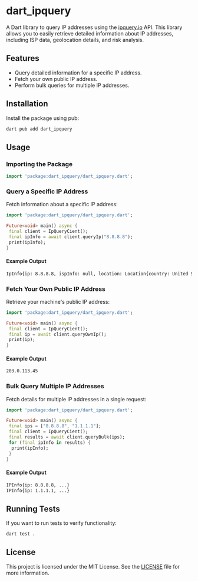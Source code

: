 # dart_ipquery

A Dart library to query IP addresses using the [ipquery.io](https://ipquery.io) API. This library allows you to easily retrieve detailed information about IP addresses, including ISP data, geolocation details, and risk analysis.

## Features

- Query detailed information for a specific IP address.
- Fetch your own public IP address.
- Perform bulk queries for multiple IP addresses.

## Installation

Install the package using pub:

```bash
dart pub add dart_ipquery
```

## Usage

### Importing the Package

```dart
import 'package:dart_ipquery/dart_ipquery.dart';
```

### Query a Specific IP Address

Fetch information about a specific IP address:

```dart
import 'package:dart_ipquery/dart_ipquery.dart';

Future<void> main() async {
 final client = IpQueryCient();
 final ipInfo = await client.queryIp("8.8.8.8");
 print(ipInfo);
}
```

#### Example Output

```bash
IpInfo{ip: 8.8.8.8, ispInfo: null, location: Location{country: United States, countryCode: US, state: California, city: Mountain View, zipCode: 94043, lat: null, lon: null, timezone: America/Los_Angeles, localTime: 2025-03-19T19:11:46}, risk: Risk{isMobile: false, isVpn: false, isTor: false, isProxy: false, isDatacenter: true, riskScore: 0}}
```

### Fetch Your Own Public IP Address

Retrieve your machine's public IP address:

```dart
import 'package:dart_ipquery/dart_ipquery.dart';

Future<void> main() async {
 final client = IpQueryCient();
 final ip = await client.queryOwnIp();
 print(ip);
}
```

#### Example Output

```bash
203.0.113.45
```

### Bulk Query Multiple IP Addresses

Fetch details for multiple IP addresses in a single request:

```dart
import 'package:dart_ipquery/dart_ipquery.dart';

Future<void> main() async {
 final ips = ["8.8.8.8", "1.1.1.1"];
 final client = IpQueryCient();
 final results = await client.queryBulk(ips);
 for (final ipInfo in results) {
  print(ipInfo);
 }
}
```

#### Example Output

```bash
IPInfo{ip: 8.8.8.8, ...}
IPInfo{ip: 1.1.1.1, ...}
```

## Running Tests

If you want to run tests to verify functionality:

```bash
dart test .
```

## License

This project is licensed under the MIT License. See the [LICENSE](LICENSE) file for more information.
